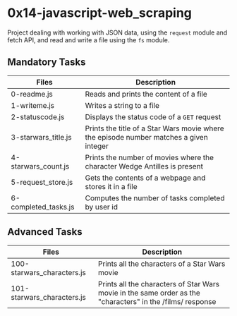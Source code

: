 # 0x14-javascript-web_scraping

Project dealing with working with JSON data, using the `request` module and fetch API, and read and write a file using the `fs` module.

## Mandatory Tasks

| Files | Description |
| ----- | ----------- |
| 0-readme.js | Reads and prints the content of a file |
| 1-writeme.js | Writes a string to a file |
| 2-statuscode.js | Displays the status code of a `GET` request |
| 3-starwars_title.js | Prints the title of a Star Wars movie where the episode number matches a given integer |
| 4-starwars_count.js | Prints the number of movies where the character Wedge Antilles is present |
| 5-request_store.js | Gets the contents of a webpage and stores it in a file |
| 6-completed_tasks.js | Computes the number of tasks completed by user id |

## Advanced Tasks

| Files | Description |
| ----- | ----------- |
| 100-starwars_characters.js | Prints all the characters of a Star Wars movie |
| 101-starwars_characters.js | Prints all the characters of Star Wars movie in the same order as the "characters" in the /films/ response |
